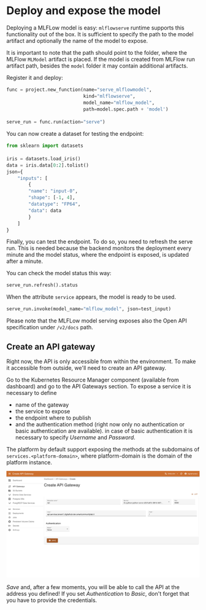 # Deploy and expose the model

Deploying a MLFLow model is easy: ``mlflowserve`` runtime supports this functionality out of the box. It is sufficient to specify the path to the model artifact and optionally the name of the model to expose.

It is important to note that the path should point to the folder, where the MLFlow ``MLModel`` artifact is placed. If the model
is created from MLFlow run artifact path, besides the ``model`` folder it may contain additional artifacts.

Register it and deploy:

``` python
func = project.new_function(name="serve_mlflowmodel",
                            kind="mlflowserve",
                            model_name="mlflow_model",
                            path=model.spec.path + 'model')

serve_run = func.run(action="serve")
```

You can now create a dataset for testing the endpoint:

``` python
from sklearn import datasets

iris = datasets.load_iris()
data = iris.data[0:2].tolist()
json={
    "inputs": [
        {
        "name": "input-0",
        "shape": [-1, 4],
        "datatype": "FP64",
        "data": data
        }
    ]
}
```

Finally, you can test the endpoint. To do so, you need to refresh the serve run. This is needed because the backend monitors the deployment every minute and the model status, where the endpoint is exposed, is updated after a minute.

You can check the model status this way:

``` python
serve_run.refresh().status
```

When the attribute `service` appears, the model is ready to be used.

```python
serve_run.invoke(model_name="mlflow_model", json=test_input)
```

Please note that the MLFLow model serving exposes also the Open API specification under ``/v2/docs`` path.

## Create an API gateway

Right now, the API is only accessible from within the environment. To make it accessible from outside, we'll need to create an API gateway.

Go to the Kubernetes Resource Manager component (available from dashboard) and go to the API Gateways section. To expose a service it is necessary to define

- name of the gateway
- the service to expose
- the endpoint where to publish
- and the authentication method (right now only no authentication or basic authentication are available). in case of basic authentication it is necessary to specify  *Username* and *Password*.

The platform by default support exposing the methods at the subdomains of ``services.<platform-domain>``, where platform-domain is the domain of the platform instance.

![KRM APIGW image](../../images/scenario-etl/apigw-krm.png)

*Save* and, after a few moments, you will be able to call the API at the address you defined! If you set *Authentication* to *Basic*, don't forget that you have to provide the credentials.
